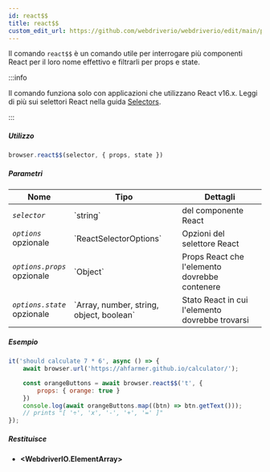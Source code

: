 ```yaml
---
id: react$$
title: react$$
custom_edit_url: https://github.com/webdriverio/webdriverio/edit/main/packages/webdriverio/src/commands/browser/react$$.ts
---
```


Il comando `react$$` è un comando utile per interrogare più componenti React per il loro nome effettivo e filtrarli per props e state.

:::info

Il comando funziona solo con applicazioni che utilizzano React v16.x. Leggi di più sui selettori React nella guida [Selectors](/docs/selectors#react-selectors).

:::

##### Utilizzo

```js
browser.react$$(selector, { props, state })
```

##### Parametri

<table>
  <thead>
    <tr>
      <th>Nome</th><th>Tipo</th><th>Dettagli</th>
    </tr>
  </thead>
  <tbody>
    <tr>
      <td><code><var>selector</var></code></td>
      <td>`string`</td>
      <td>del componente React</td>
    </tr>
    <tr>
      <td><code><var>options</var></code><br /><span className="label labelWarning">opzionale</span></td>
      <td>`ReactSelectorOptions`</td>
      <td>Opzioni del selettore React</td>
    </tr>
    <tr>
      <td><code><var>options.props</var></code><br /><span className="label labelWarning">opzionale</span></td>
      <td>`Object`</td>
      <td>Props React che l'elemento dovrebbe contenere</td>
    </tr>
    <tr>
      <td><code><var>options.state</var></code><br /><span className="label labelWarning">opzionale</span></td>
      <td>`Array<any>, number, string, object, boolean`</td>
      <td>Stato React in cui l'elemento dovrebbe trovarsi</td>
    </tr>
  </tbody>
</table>

##### Esempio

```js title="pause.js"
it('should calculate 7 * 6', async () => {
    await browser.url('https://ahfarmer.github.io/calculator/');

    const orangeButtons = await browser.react$$('t', {
        props: { orange: true }
    })
    console.log(await orangeButtons.map((btn) => btn.getText()));
    // prints "[ '÷', 'x', '-', '+', '=' ]"
});
```

##### Restituisce

- **&lt;WebdriverIO.ElementArray&gt;**